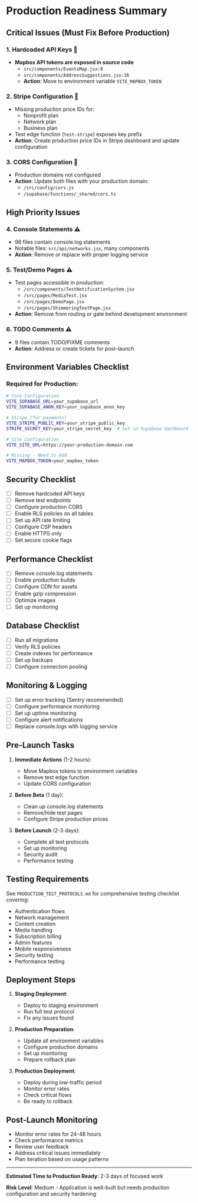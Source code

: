 # Production Readiness Summary

## Critical Issues (Must Fix Before Production)

### 1. **Hardcoded API Keys** 🚨
- **Mapbox API tokens are exposed in source code**
  - `src/components/EventsMap.jsx:8`
  - `src/components/AddressSuggestions.jsx:16`
  - **Action**: Move to environment variable `VITE_MAPBOX_TOKEN`

### 2. **Stripe Configuration** 🚨
- Missing production price IDs for:
  - Nonprofit plan
  - Network plan
  - Business plan
- Test edge function (`test-stripe`) exposes key prefix
- **Action**: Create production price IDs in Stripe dashboard and update configuration

### 3. **CORS Configuration** 🚨
- Production domains not configured
- **Action**: Update both files with your production domain:
  - `/src/config/cors.js`
  - `/supabase/functions/_shared/cors.ts`

## High Priority Issues

### 4. **Console Statements** ⚠️
- 98 files contain console.log statements
- Notable files: `src/api/networks.jsx`, many components
- **Action**: Remove or replace with proper logging service

### 5. **Test/Demo Pages** ⚠️
- Test pages accessible in production:
  - `/src/components/TestNotificationSystem.jsx`
  - `/src/pages/MediaTest.jsx`
  - `/src/pages/DemoPage.jsx`
  - `/src/pages/ShimmeringTextPage.jsx`
- **Action**: Remove from routing or gate behind development environment

### 6. **TODO Comments** ⚠️
- 9 files contain TODO/FIXME comments
- **Action**: Address or create tickets for post-launch

## Environment Variables Checklist

### Required for Production:
```bash
# Core Configuration
VITE_SUPABASE_URL=your_supabase_url
VITE_SUPABASE_ANON_KEY=your_supabase_anon_key

# Stripe (for payments)
VITE_STRIPE_PUBLIC_KEY=your_stripe_public_key
STRIPE_SECRET_KEY=your_stripe_secret_key  # Set in Supabase dashboard

# Site Configuration
VITE_SITE_URL=https://your-production-domain.com

# Missing - Need to Add
VITE_MAPBOX_TOKEN=your_mapbox_token
```

## Security Checklist

- [ ] Remove hardcoded API keys
- [ ] Remove test endpoints
- [ ] Configure production CORS
- [ ] Enable RLS policies on all tables
- [ ] Set up API rate limiting
- [ ] Configure CSP headers
- [ ] Enable HTTPS only
- [ ] Set secure cookie flags

## Performance Checklist

- [ ] Remove console.log statements
- [ ] Enable production builds
- [ ] Configure CDN for assets
- [ ] Enable gzip compression
- [ ] Optimize images
- [ ] Set up monitoring

## Database Checklist

- [ ] Run all migrations
- [ ] Verify RLS policies
- [ ] Create indexes for performance
- [ ] Set up backups
- [ ] Configure connection pooling

## Monitoring & Logging

- [ ] Set up error tracking (Sentry recommended)
- [ ] Configure performance monitoring
- [ ] Set up uptime monitoring
- [ ] Configure alert notifications
- [ ] Replace console.logs with logging service

## Pre-Launch Tasks

1. **Immediate Actions** (1-2 hours):
   - Move Mapbox tokens to environment variables
   - Remove test edge function
   - Update CORS configuration

2. **Before Beta** (1 day):
   - Clean up console.log statements
   - Remove/hide test pages
   - Configure Stripe production prices

3. **Before Launch** (2-3 days):
   - Complete all test protocols
   - Set up monitoring
   - Security audit
   - Performance testing

## Testing Requirements

See `PRODUCTION_TEST_PROTOCOLS.md` for comprehensive testing checklist covering:
- Authentication flows
- Network management
- Content creation
- Media handling
- Subscription billing
- Admin features
- Mobile responsiveness
- Security testing
- Performance testing

## Deployment Steps

1. **Staging Deployment**:
   - Deploy to staging environment
   - Run full test protocol
   - Fix any issues found

2. **Production Preparation**:
   - Update all environment variables
   - Configure production domains
   - Set up monitoring
   - Prepare rollback plan

3. **Production Deployment**:
   - Deploy during low-traffic period
   - Monitor error rates
   - Check critical flows
   - Be ready to rollback

## Post-Launch Monitoring

- Monitor error rates for 24-48 hours
- Check performance metrics
- Review user feedback
- Address critical issues immediately
- Plan iteration based on usage patterns

---

**Estimated Time to Production Ready**: 2-3 days of focused work

**Risk Level**: Medium - Application is well-built but needs production configuration and security hardening